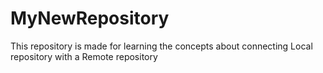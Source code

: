 # MyNewRepository
This repository is made for learning the concepts about connecting Local repository with a Remote repository

